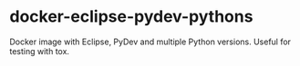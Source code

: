 # docker-eclipse-pydev-pythons
Docker image with Eclipse, PyDev and multiple Python versions. Useful for testing with tox.
